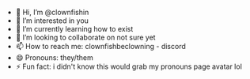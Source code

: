 - 👋 Hi, I’m @clownfishin
- 👀 I’m interested in you
- 🌱 I’m currently learning how to exist
- 💞️ I’m looking to collaborate on not sure yet
- 📫 How to reach me: clownfishbeclowning - discord
- 😄 Pronouns: they/them
- ⚡ Fun fact: i didn't know this would grab my pronouns page avatar lol

<!---
clownfishin/clownfishin is a ✨ special ✨ repository because its `README.md` (this file) appears on your GitHub profile.
You can click the Preview link to take a look at your changes.
--->
